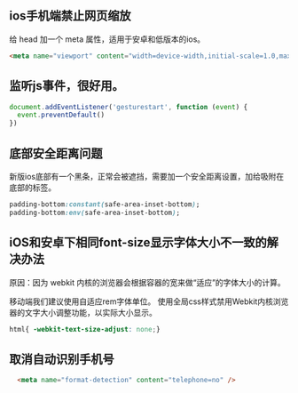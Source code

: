 

## ios手机端禁止网页缩放

给 head 加一个 meta 属性，适用于安卓和低版本的ios。

```html
<meta name="viewport" content="width=device-width,initial-scale=1.0,maximum-scale=1.0,minimum-scale=1.0,user-scalable=no">
```


## 监听js事件，很好用。

```js
document.addEventListener('gesturestart', function (event) {
  event.preventDefault()
})
```

## 底部安全距离问题

新版ios底部有一个黑条，正常会被遮挡，需要加一个安全距离设置，加给吸附在底部的标签。

```css
padding-bottom:constant(safe-area-inset-bottom);
padding-bottom:env(safe-area-inset-bottom);
```

## iOS和安卓下相同font-size显示字体大小不一致的解决办法

原因：因为 webkit 内核的浏览器会根据容器的宽来做“适应”的字体大小的计算。

移动端我们建议使用自适应rem字体单位。
使用全局css样式禁用Webkit内核浏览器的文字大小调整功能，以实际大小显示。

```css
html{ -webkit-text-size-adjust: none;}
```

## 取消自动识别手机号

```html
  <meta name="format-detection" content="telephone=no" />
```


